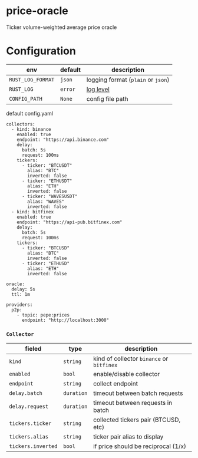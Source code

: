 # price-oracle

Ticker volume-weighted average price oracle

# Configuration

| env               | default | description                                                        |
| ----------------- | ------- | ------------------------------------------------------------------ |
| `RUST_LOG_FORMAT` | `json`  | logging format (`plain` or `json`)                                 |
| `RUST_LOG`        | `error` | [log level](https://docs.rs/slog-envlogger/latest/slog_envlogger/) |
| `CONFIG_PATH`     | `None`  | config file path                                                   |

default config.yaml

```
collectors:
  - kind: binance
    enabled: true
    endpoint: "https://api.binance.com"
    delay:
      batch: 5s
      request: 100ms
    tickers:
      - ticker: "BTCUSDT"
        alias: "BTC"
        inverted: false
      - ticker: "ETHUSDT"
        alias: "ETH"
        inverted: false
      - ticker: "WAVESUSDT"
        alias: "WAVES"
        inverted: false 
  - kind: bitfinex
    enabled: true
    endpoint: "https://api-pub.bitfinex.com"
    delay:
      batch: 5s
      request: 100ms
    tickers:
      - ticker: "BTCUSD"
        alias: "BTC"
        inverted: false
      - ticker: "ETHUSD"
        alias: "ETH"
        inverted: false

oracle:
  delay: 5s
  ttl: 1m

providers:
  p2p:
    - topic: pepe:prices
      endpoint: "http://localhost:3000"
```

### `Collector`

| fieled            | type       | description                               |
| ------------------| ---------- | ----------------------------------------- |
| `kind`            | `string`   | kind of collector `binance` or `bitfinex` |
| `enabled`         | `bool`     | enable/disable collector                  |
| `endpoint`        | `string`   | collect endpoint                          |
| `delay.batch`     | `duration` | timeout between batch requests            |
| `delay.request`   | `duration` | timeout between requests in batch         |
| `tickers.ticker`  | `string`   | collected tickers pair (BTCUSD, etc)      |
| `tickers.alias`   | `string`   | ticker pair alias to display              |
| `tickers.inverted`| `bool`     | if price should be reciprocal (1/x)       |

